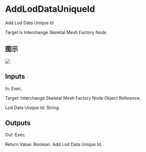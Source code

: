 # AddLodDataUniqueId

Add Lod Data Unique Id

Target is Interchange Skeletal Mesh Factory Node

## 图示

![]($-20221218-19330392.png)

## Inputs

In: Exec.

Target: Interchange Skeletal Mesh Factory Node Object Reference.

Lod Data Unique Id: String.  

## Outputs

Out: Exec.

Return Value: Boolean. Add Lod Data Unique Id.

